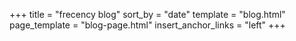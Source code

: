 +++
title = "frecency blog"
sort_by = "date"
template = "blog.html"
page_template = "blog-page.html"
insert_anchor_links = "left"
+++
